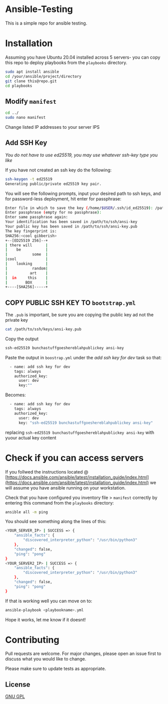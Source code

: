# Ansible-Testing

This is a simple repo for ansible testing.

# Installation

Assuming you have Ubuntu 20.04 installed across 5 servers- you can copy this repo to deploy playbooks from the `playbooks` directory.

```bash
sudo apt install ansible
cd /your/ansible/project/directory
git clone this@repo.git
cd playbooks
```


## Modify `manifest`

```bash
cd ../
sudo nano manifest
```
Change listed IP addresses to your server IPS

## Add SSH Key
*You do not have to use ed25519, you may use whatever ssh-key type you like*

If you have not created an ssh key do the following:
```bash
ssh-keygen -t ed25519
Generating public/private ed25519 key pair.
```


You will see the following prompts, input your desired path to ssh keys, and for password-less deployment, hit enter for passphrase:
```bash
Enter file in which to save the key (/home/$USER/.ssh/id_ed25519): /path/to/ssh/directory/ansi-key
Enter passphrase (empty for no passphrase): 
Enter same passphrase again: 
Your identification has been saved in /path/to/ssh/ansi-key
Your public key has been saved in /path/to/ssh/ansi-key.pub
The key fingerprint is:
SHA256:<cool gibberish>
+--[ED25519 256]--+
| there will      |
|    be           |
|           some  |
|cool             |
|    looking      |
|           random|
|          art    |
|  in     this    |
|        BOX      |
+----[SHA256]-----+
```
## COPY PUBLIC SSH KEY TO `bootstrap.yml`
The `.pub` is important, be sure you are copying the public key ad not the private key
```bash
cat /path/to/ssh/keys/ansi-key.pub
```
Copy the output
```bash
ssh-ed25519 bunchastuffgoeshereblahpublickey ansi-key
```
Paste the output in `boostrap.yml` under the *add ssh key for dev* task so that:
```bash
  - name: add ssh key for dev
    tags: always
    authorized_key:
      user: dev
      key:""
```
Becomes:
```bash
  - name: add ssh key for dev
    tags: always
    authorized_key:
      user: dev
      key: "ssh-ed25519 bunchastuffgoeshereblahpublickey ansi-key"
```
replacing ```ssh-ed25519 bunchastuffgoeshereblahpublickey ansi-key``` with yuour actual key content

# Check if you can access servers

If you follwed the instructions located @ [https://docs.ansible.com/ansible/latest/installation_guide/index.html](https://docs.ansible.com/ansible/latest/installation_guide/index.html)
we will assume you have ansible running on your workstation.

Check that you have configured you inventory file > `manifest` correctly by entering this command from the `playbooks` directory:

```bash
ansible all -m ping
```
You should see something along the lines of this:

```bash
<YOUR_SERVER_IP> | SUCCESS => {
    "ansible_facts": {
        "discovered_interpreter_python": "/usr/bin/python3"
    },
    "changed": false,
    "ping": "pong"
}
<YOUR_SERVER2_IP> | SUCCESS => {
    "ansible_facts": {
        "discovered_interpreter_python": "/usr/bin/python3"
    },
    "changed": false,
    "ping": "pong"
}
```
If that is working well you can move on to:
```bash
ansible-playbook <playbookname>.yml
```
Hope it works, let me know if it doesnt!

# Contributing

Pull requests are welcome. For major changes, please open an issue first
to discuss what you would like to change.

Please make sure to update tests as appropriate.

## License

[GNU GPL](https://www.gnu.org/licenses/gpl-3.0.html)
